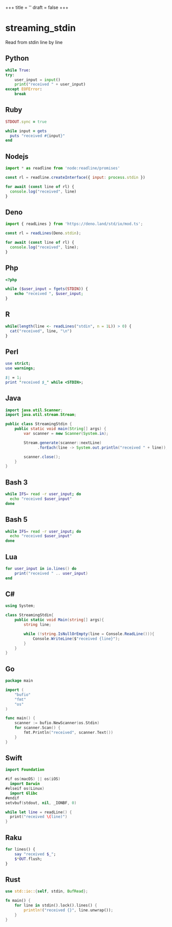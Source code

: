 +++
title = ''
draft = false
+++

# streaming_stdin

Read from stdin line by line

## Python

```python {filename="streaming_stdin.py"}
while True:
try:
    user_input = input()
    print("received " + user_input)
except EOFError:
    break
```

## Ruby

```ruby {filename="streaming_stdin.rb"}
STDOUT.sync = true

while input = gets
  puts "received #{input}"
end
```

## Nodejs

```javascript {filename="streaming_stdin.mjs"}
import * as readline from 'node:readline/promises'

const rl = readline.createInterface({ input: process.stdin })

for await (const line of rl) {
  console.log("received", line)
}
```

## Deno

```javascript {filename="streaming_stdin.mjs"}
import { readLines } from 'https://deno.land/std/io/mod.ts';

const rl = readLines(Deno.stdin);

for await (const line of rl) {
  console.log("received", line);
}
```

## Php

```php {filename="streaming_stdin.php"}
<?php

while ($user_input = fgets(STDIN)) {
    echo "received ", $user_input;
}
```

## R

```r {filename="streaming_stdin.R"}
while(length(line <- readLines("stdin", n = 1L)) > 0) {
  cat("received", line, "\n")
}
```

## Perl

```perl {filename="streaming_stdin.pl"}
use strict;
use warnings;

$| = 1;
print "received $_" while <STDIN>;
```

## Java

```java {filename="StreamingStdin.java"}
import java.util.Scanner;
import java.util.stream.Stream;

public class StreamingStdin {
    public static void main(String[] args) {
        var scanner = new Scanner(System.in);

        Stream.generate(scanner::nextLine)
              .forEach(line -> System.out.println("received " + line));

        scanner.close();
    }
}
```

## Bash 3

```bash {filename="streaming_stdin.sh"}
while IFS= read -r user_input; do
  echo "received $user_input"
done
```

## Bash 5

```bash {filename="streaming_stdin.sh"}
while IFS= read -r user_input; do
  echo "received $user_input"
done
```

## Lua

```lua {filename="streaming_stdin.lua"}
for user_input in io.lines() do
    print("received " .. user_input)
end
```

## C#

```csharp {filename="StreamingStdin.cs"}
using System;

class StreamingStdin{
    public static void Main(string[] args){
        string line;

        while (!string.IsNullOrEmpty(line = Console.ReadLine())){
            Console.WriteLine($"received {line}");
        }
    }
}
```

## Go

```go {filename="streaming_stdin.go"}
package main

import (
	"bufio"
	"fmt"
	"os"
)

func main() {
	scanner := bufio.NewScanner(os.Stdin)
	for scanner.Scan() {
		fmt.Println("received", scanner.Text())
	}
}
```

## Swift

```swift {filename="streaming_stdin.swift"}
import Foundation

#if os(macOS) || os(iOS)
  import Darwin
#elseif os(Linux)
  import Glibc
#endif
setvbuf(stdout, nil, _IONBF, 0)

while let line = readLine() {
  print("received \(line)")
}
```

## Raku

```raku {filename="streaming_stdin.raku"}
for lines() {
    say "received $_";
    $*OUT.flush;
}
```

## Rust

```rust {filename="streaming_stdin.rs"}
use std::io::{self, stdin, BufRead};

fn main() {
    for line in stdin().lock().lines() {
        println!("received {}", line.unwrap());
    }
}
```

